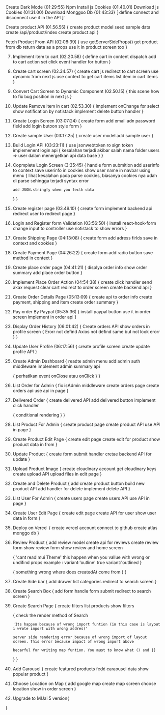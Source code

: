 Create Dark Mode {01:29:55}
Npm Install js Cookies {01.40.01}
Download js Cookies {01:31.00}
Download Monggoo Db {01:43:33} [
    define connect and disconnect
    use it in the API
]`   

Create product API (01.56.55) {
    create product model
    seed sample data
    create /api/product/index
    create product api
}

Fetch Product From API (02:08:39) {
    use getServerSideProps()
    get product from db
    return data as a props
    use it in product screen too
}

7. Implement item to cart (02.20.58) {
    define cart in content
    dispatch add to cart action
    set click event handler for button
}

8. Create cart screen (02.34.57) {
    create cart js
    redirect to cart screen
    use dynamic from next js
    use context to get cart items
    list item in cart items
}

9. Convert Cart Screen to Dynamic Component (02.50.15) {
    this scene how to fix bug position in next js
} 

10. Update Remove item in cart (02.53.30) {
    implement onChange for select
    show notification by notistack
    implement delete button handler
}

11. Create Login Screen (03:07:24) {
    create form
    add email adn password field
    add login butoon
    style form
}

12. Create sample User (03:17:25) {
    create user model
    add sample user
}

13. Build Login API (03:23:11) {
    use jsonwebtoken ro sign token
    implemenent login api
    {
        kesalahan terjadi akibar salah nama folder users => user dalam menergetkan api data base
    }
}

14. Copmplete Login Screen (3:35:45) {
    handle form submition
    add userinfo to context
    save userinfo in cookies
    show user name in navbar using menu
    {
        lihat kesalahan pada parse cookies,
        biasanya cookies nya udah di parse sehingga terjadi syntax error
        
        add JSON.stringfy when you fecth data
    }
}

15. Create register page (03.49.10) {
    create form
    implement backend api
    redirect user to redirect page
}

16. Login and Register form Validation (03:56:50) {
    install react-hook-form
    change input to controller
    use notistack to show errors
}

17. Create Shipping Page (04:13:08) {
    create form
    add adress firlds
    save in context and cookies
}

18. Create Payment Page (04:26:22) {
    create form
    add radio button
    save method in context
}

19. Create place order page (04:41:21) {
    displya order info
    show order summary
    add place order button
}

20. Implement Place Order Action (04:54:38) {
    create click handler
    send akax request
    clear cart
    redirect to order screen
    create backend api
}

21. Create Order Details Page (05:13:09) {
    create api to order info
    create payment, shipping and item
    create order summary
}

22. Pay order By Paypal (05:35:36) {
    install paypal button
    use it in order screen
    implement in order api
}

23. Display Order History (06:01:42) {
    Create orders API
    show orders in profile screen
    {
        Erorr not defind
        Axios not defind same but not look erorr
    }
}

1. Update User Profile (06:17:56) {
    create profile screen
    create update profile API
}

33. Create Admin Dashboard {
    readte admin menu
    add admin auth middleware
    implement admin summary api

    {
        perhatikan event onClose atau onClick
    }
}

34. List Order for Admin {
    fix isAdmin middleware
    create orders page
    create orders api
    use api in page
}

35. Delivered Order {
    create delivered API
    add delivered button
    implement click handler

    {
        conditional rendering
    }
}

36. List Product For Admin {
    create product page
    create product API
    use API in page
}

37. Create Product Edit Page {
    create edit page
    create edit for product
    show product data in from
}

38. Update Product {
    create form submit handler
    cretae backend API for update
}

39. Upload Product Image {
    create cloudinary account
    get cloudinary keys
    create upload API
    upload files in edit page
}

40. Create and Delete Product {
    add create product button
    build new product API
    add handler for delete
    implement delete API
}

41. List User For Admin {
    create users page
    create users API
    use API in page
}

42. Create User Edit Page {
    create edit page
    create API for user
    show user data in form
}

43. Deploy on Vercel {
    create vercel account
    connect to github
    create atlas monggo db
}

44. Review Product {
    add review model
    create api for reviews
    create review form
    show review form
    show review and home screen

    {
        'cant read mui Theme' this happen when you vallue
        with wrong or undifind props 
        example : variant:'outline'
        true
        variant:'outlined
    }

    {
        something wrong
        where does createdAt come from 
    }
}

45. Create Side bar {
    add drawer
    list categories
    redirect to search screen
}

46. Create Search Box {
    add form
    handle form submit
    redirect to search screen
}

47. Create Search Page {
    create filters
    list products
    show filters

    {
        check the render method of Search

        'Its happen because of wrong import funtion (in this case is layout i wrote import with wrong addres)' 

        server side rendering error because of wrong import of layout screen. This error because impact of wrong import above

        becarful for writing map funtion. You must to know what () and {}
    }
}

48. Add Carousel {
    create featured products
    fedd caraousel data
    show popular product
}

49. Choose Location on Map {
    add google map
    create map screen
    choose location
    show in order screen
}

50. Upgrade to MUai 5 version{
    
}